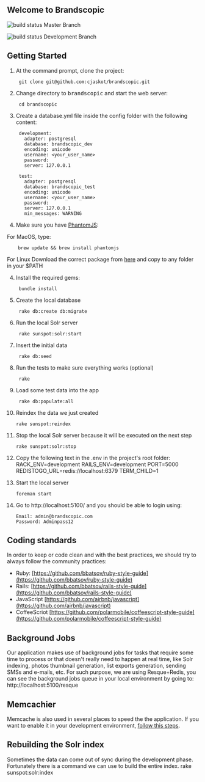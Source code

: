 ## Welcome to Brandscopic


![build status](https://www.codeship.io/projects/c908d6c0-3f66-0131-c536-0e9a90f6062f/status?branch=master) Master Branch

![build status](https://www.codeship.io/projects/c908d6c0-3f66-0131-c536-0e9a90f6062f/status?branch=development) Development Branch

## Getting Started

1. At the command prompt, clone the project:

        git clone git@github.com:cjaskot/brandscopic.git

2. Change directory to <tt>brandscopic</tt> and start the web server:

        cd brandscopic

4. Create a database.yml file inside the config folder with the following content:

        development:
          adapter: postgresql
          database: brandscopic_dev
          encoding: unicode
          username: <your_user_name>
          password:
          server: 127.0.0.1

        test:
          adapter: postgresql
          database: brandscopic_test
          encoding: unicode
          username: <your_user_name>
          password:
          server: 127.0.0.1
          min_messages: WARNING

3. Make sure you have [PhantomJS](http://phantomjs.org/download.html):

  For MacOS, type:

        brew update && brew install phantomjs

  For Linux Download the correct package from [here](http://phantomjs.org/download.html) and copy to any folder in your $PATH

4. Install the required gems:

        bundle install

5. Create the local database

        rake db:create db:migrate


6. Run the local Solr server

        rake sunspot:solr:start

7. Insert the initial data

        rake db:seed

8. Run the tests to make sure everything works (optional)

        rake

9. Load some test data into the app

        rake db:populate:all

10. Reindex the data we just created

        rake sunspot:reindex

11. Stop the local Solr server because it will be executed on the next step

        rake sunspot:solr:stop

12. Copy the following text in the .env in the project's root folder:
    RACK_ENV=development
    RAILS_ENV=development
    PORT=5000
    REDISTOGO_URL=redis://localhost:6379
    TERM_CHILD=1

13. Start the local server

        foreman start

14. Go to http://localhost:5100/ and you should be able to login using:

        Email: admin@brandscopic.com
        Password: Adminpass12

## Coding standards

In order to keep or code clean and with the best practices, we should try to always follow the community practices:

  * Ruby: [https://github.com/bbatsov/ruby-style-guide](https://github.com/bbatsov/ruby-style-guide)
  * Rails: [https://github.com/bbatsov/rails-style-guide](https://github.com/bbatsov/rails-style-guide)
  * JavaScript [https://github.com/airbnb/javascript](https://github.com/airbnb/javascript)
  * CoffeeScriot [https://github.com/polarmobile/coffeescript-style-guide](https://github.com/polarmobile/coffeescript-style-guide)

## Background Jobs

Our application makes use of background jobs for tasks that require some time to process or that doesn't really need to happen at real time, like Solr indexing, photos thumbnail generation, list exports generation, sending SMSs and e-mails, etc. For such purpose, we are using Resque+Redis, you can see the background jobs queue in your local environment by going to: http://localhost:5100/resque

## Memcachier

Memcache is also used in several places to speed the the application. If you want to enable it in your development environment, [follow this steps](https://github.com/cjaskot/brandscopic/wiki/Use-Memcached-in-development).

## Rebuilding the Solr index

Sometimes the data can come out of sync during the development phase. Fortunately
there is a command we can use to build the entire index.
       rake sunspot:solr:index
